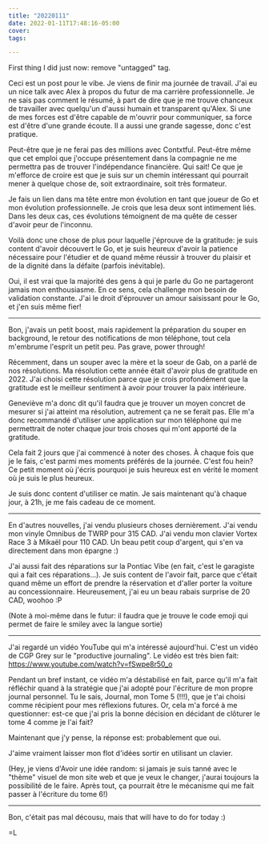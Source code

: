 ```yaml
---
title: "20220111"
date: 2022-01-11T17:48:16-05:00
cover:
tags:

---
```


First thing I did just now: remove "untagged" tag.

Ceci est un post pour le vibe. Je viens de finir ma journée de travail. J'ai eu un nice talk avec Alex à
propos du futur de ma carrière professionnelle. Je ne sais pas comment le résumé, à part de dire que je me
trouve chanceux de travailler avec quelqu'un d'aussi humain et transparent qu'Alex. Si une de mes forces est
d'être capable de m'ouvrir pour communiquer, sa force est d'être d'une grande écoute. Il a aussi une grande
sagesse, donc c'est pratique.

Peut-être que je ne ferai pas des millions avec Contxtful. Peut-être même que cet emploi que j'occupe
présentement dans la compagnie ne me permettra pas de trouver l'indépendance financière. Qui sait! Ce que je
m'efforce de croire est que je suis sur un chemin intéressant qui pourrait mener à quelque chose de, soit
extraordinaire, soit très formateur.

Je fais un lien dans ma tête entre mon évolution en tant que joueur de Go et mon évolution professionnelle. Je
crois que lesa deux sont intimement liés. Dans les deux cas, ces évolutions témoignent de ma quête de cesser
d'avoir peur de l'inconnu.

Voilà donc une chose de plus pour laquelle j'éprouve de la gratitude: je suis content d'avoir découvert le Go,
et je suis heureux d'avoir la patience nécessaire pour l'étudier et de quand même réussir à trouver du plaisir
et de la dignité dans la défaite (parfois inévitable).

Oui, il est vrai que la majorité des gens à qui je parle du Go ne partageront jamais mon enthousiasme. En ce
sens, cela challenge mon besoin de validation constante. J'ai le droit d'éprouver un amour saisissant pour le
Go, et j'en suis même fier!

---

Bon, j'avais un petit boost, mais rapidement la préparation du souper en background, le retour des
notifications de mon téléphone, tout cela m'embrume l'esprit un petit peu. Pas grave, power through!

Récemment, dans un souper avec la mère et la soeur de Gab, on a parlé de nos résolutions. Ma résolution cette
année était d'avoir plus de gratitude en 2022. J'ai choisi cette résolution parce que je crois profondément
que la gratitude est le meilleur sentiment à avoir pour trouver la paix intérieure.

Geneviève m'a donc dit qu'il faudra que je trouver un moyen concret de mesurer si j'ai atteint ma résolution,
autrement ça ne se ferait pas. Elle m'a donc recommandé d'utiliser une application sur mon téléphone qui me
permettrait de noter chaque jour trois choses qui m'ont apporté de la gratitude.

Cela fait 2 jours que j'ai commencé à noter des choses. À chaque fois que je le fais, c'est parmi mes moments
préférés de la journée. C'est fou hein? Ce petit moment où j'écris pourquoi je suis heureux est en vérité le
moment où je suis le plus heureux.

Je suis donc content d'utiliser ce matin. Je sais maintenant qu'à chaque jour, à 21h, je me fais cadeau de ce
moment.

---

En d'autres nouvelles, j'ai vendu plusieurs choses dernièrement. J'ai vendu mon vinyle Omnibus de TWRP pour
315 CAD. J'ai vendu mon clavier Vortex Race 3 à Mikaël pour 110 CAD. Un beau petit coup d'argent, qui s'en va
directement dans mon épargne :)

J'ai aussi fait des réparations sur la Pontiac Vibe (en fait, c'est le garagiste qui a fait ces
réparations...). Je suis content de l'avoir fait, parce que c'était quand même un effort de prendre la
réservation et d'aller porter la voiture au concessionnaire. Heureusement, j'ai eu un beau rabais surprise de
20 CAD, woohoo :P

(Note à moi-même dans le futur: il faudra que je trouve le code emoji qui permet de faire le smiley avec la
langue sortie)

---

J'ai regardé un vidéo YouTube qui m'a intéressé aujourd'hui. C'est un vidéo de CGP Grey sur le "productive
journaling". Le vidéo est très bien fait: https://www.youtube.com/watch?v=fSwpe8r50_o

Pendant un bref instant, ce vidéo m'a déstabilisé en fait, parce qu'il m'a fait réfléchir quand à la stratégie
que j'ai adopté pour l'écriture de mon propre journal personnel. Tu le sais, Journal, mon Tome 5 (!!!), que je
t'ai choisi comme récipient pour mes réflexions futures. Or, cela m'a forcé à me questionner: est-ce que j'ai
pris la bonne décision en décidant de clôturer le tome 4 comme je l'ai fait?

Maintenant que j'y pense, la réponse est: probablement que oui.

J'aime vraiment laisser mon flot d'idées sortir en utilisant un clavier.

(Hey, je viens d'Avoir une idée random: si jamais je suis tanné avec le "thème" visuel de mon site web et que
je veux le changer, j'aurai toujours la possibilité de le faire. Après tout, ça pourrait être le mécanisme qui
me fait passer à l'écriture du tome 6!)

---

Bon, c'était pas mal décousu, mais that will have to do for today :)

=L
